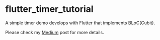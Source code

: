 # flutter_timer_tutorial

A simple timer demo develops with Flutter that implements BLoC(Cubit).


Please check my [Medium](https://makai0117.medium.com/flutter-從bloc-example一步步瞭解如何使用-bloc-二-fb668b29a3c3) post for more details.